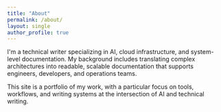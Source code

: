 ```yaml
---
title: "About"
permalink: /about/
layout: single
author_profile: true
---
```


I'm a technical writer specializing in AI, cloud infrastructure, and system-level documentation. My background includes translating complex architectures into readable, scalable documentation that supports engineers, developers, and operations teams.

This site is a portfolio of my work, with a particular focus on tools, workflows, and writing systems at the intersection of AI and technical writing.
